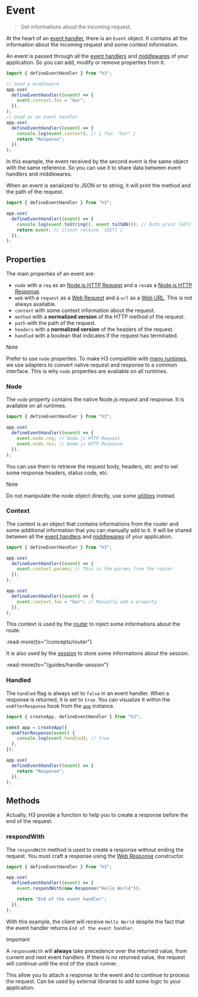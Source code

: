 # Event

> Get informations about the incoming request.

At the heart of an [event handler](/concepts/event-handler), there is an `Event` object. It contains all the information about the incoming request and some context information.

An event is passed through all the [event handlers](/concepts/event-handler) and [middlewares](/concepts/middleware) of your application. So you can add, modify or remove properties from it.

```js
import { defineEventHandler } from "h3";

// Used a middleware
app.use(
  defineEventHandler((event) => {
    event.context.foo = "bar";
  }),
);
// Used as an event handler
app.use(
  defineEventHandler((event) => {
    console.log(event.context); // { foo: "bar" }
    return "Response";
  }),
);
```

In this example, the event received by the second event is the same object with the same reference. So you can use it to share data between event handlers and middlewares.

When an event is serialized to JSON or to string, it will print the method and the path of the request.

```js
import { defineEventHandler } from "h3";

app.use(
  defineEventHandler((event) => {
    console.log(event.toString(), event.toJSON()); // Both print [GET] /
    return event; // Client receive `[GET] /`
  }),
);
```

## Properties

The main properties of an event are:

- `node` with a `req` as an [Node.js HTTP Request](https://nodejs.org/api/http.html#http_class_http_incomingmessage) and a `res`as a [Node.js HTTP Response](https://nodejs.org/api/http.html#http_class_http_serverresponse).
- `web` with a `request` as a [Web Request](https://developer.mozilla.org/en-US/docs/Web/API/Request/Request) and a `url` as a [Web URL](https://developer.mozilla.org/en-US/docs/Web/API/URL/URL). This is not always available.
- `context` with some context information about the request.
- `method` with a **normalized version** of the HTTP method of the request.
- `path` with the path of the request.
- `headers` with a **normalized version** of the headers of the request.
- `handled` with a boolean that indicates if the request has terminated.

> [!NOTE]
> Prefer to use `node` properties. To make H3 compatible with [many runtimes](/runtimes), we use adapters to convert native request and response to a common interface. This is why `node` properties are available on all runtimes.

### Node

The `node` property contains the native Node.js request and response. It is available on all runtimes.

```js
import { defineEventHandler } from "h3";

app.use(
  defineEventHandler((event) => {
    event.node.req; // Node.js HTTP Request
    event.node.res; // Node.js HTTP Response
  }),
);
```

You can use them to retrieve the request body, headers, etc and to set some response headers, status code, etc.

> [!NOTE]
> Do not manipulate the node object directly, use some [utilities](/concepts/utilities) instead.

### Context

The context is an object that contains informations from the router and some additional information that you can manually add to it. It will be shared between all the [event handlers](/concepts/event-handler) and [middlewares](/concepts/middleware) of your application.

```js
import { defineEventHandler } from "h3";

app.use(
  defineEventHandler((event) => {
    event.context.params; // This is the params from the router
  }),
);

app.use(
  defineEventHandler((event) => {
    event.context.foo = "bar"; // Manually add a property
  }),
);
```

This context is used by the [router](/concepts/router) to inject some informations about the route.

:read-more{to="/concepts/router"}

It is also used by the [session](/guides/handle-session) to store some informations about the session.

:read-more{to="/guides/handle-session"}

### Handled

The `handled` flag is always set to `false` in an event handler. When a response is returned, it is set to `true`. You can visualize it within the `onAfterResponse` hook from the [`app`](/concepts/app) instance.

```js
import { createApp, defineEventHandler } from "h3";

const app = createApp({
  onAfterResponse(event) {
    console.log(event.handled); // true
  },
});

app.use(
  defineEventHandler((event) => {
    return "Response";
  }),
);
```

## Methods

Actually, H3 provide a function to help you to create a response before the end of the request.

### respondWith

The `respondWith` method is used to create a response without ending the request. You must craft a response using the [Web Response](https://developer.mozilla.org/en-US/docs/Web/API/Response/Response) constructor.

```js
import { defineEventHandler } from "h3";

app.use(
  defineEventHandler((event) => {
    event.respondWith(new Response("Hello World"));

    return "End of the event handler";
  }),
);
```

With this example, the client will receive `Hello World` despite the fact that the event handler returns `End of the event handler`.

> [!IMPORTANT]
> A `responseWith` will **always** take precedence over the returned value, from current and next event handlers. If there is no returned value, the request will continue until the end of the stack runner.

This allow you to attach a response to the event and to continue to process the request. Can be used by external libraries to add some logic to your application.
